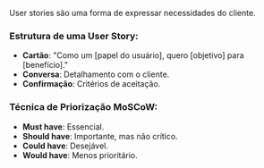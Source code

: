 
User stories são uma forma de expressar necessidades do cliente.

### Estrutura de uma User Story:
- **Cartão**: "Como um [papel do usuário], quero [objetivo] para [benefício]."
- **Conversa**: Detalhamento com o cliente.
- **Confirmação**: Critérios de aceitação.

### Técnica de Priorização MoSCoW:
- **Must have**: Essencial.
- **Should have**: Importante, mas não crítico.
- **Could have**: Desejável.
- **Would have**: Menos prioritário.
